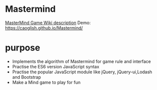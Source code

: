 # Mastermind
[MasterMind Game Wiki description](https://en.wikipedia.org/wiki/Mastermind_(board_game))
Demo: https://caoglish.github.io/Mastermind/

# purpose
- Implements the algorithm of Mastermind for game rule and interface
- Practise the ES6 version JavaScript syntax
- Practise the popular JavaScript module like jQuery, jQuery-ui,Lodash and Bootstrap
- Make a Mind game to play for fun
